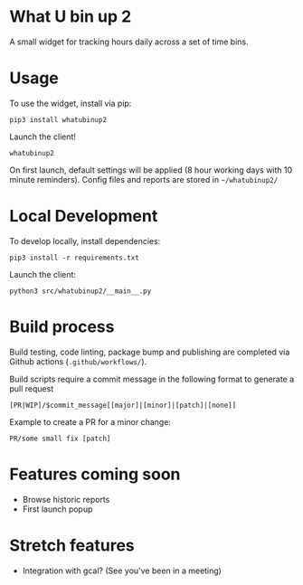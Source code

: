 # What U bin up 2

A small widget for tracking hours daily across a set of time bins.

# Usage

To use the widget, install via pip:

```
pip3 install whatubinup2
```

Launch the client!

```
whatubinup2
```

On first launch, default settings will be applied (8 hour working days with 10 minute reminders). Config files and reports are stored in `~/whatubinup2/`

# Local Development

To develop locally, install dependencies:

```
pip3 install -r requirements.txt
```

Launch the client:

```
python3 src/whatubinup2/__main__.py
```

# Build process

Build testing, code linting, package bump and publishing are completed via Github actions (`.github/workflows/`).

Build scripts require a commit message in the following format to generate a pull request

```
[PR|WIP]/$commit_message[[major]|[minor]|[patch]|[none]]
```

Example to create a PR for a minor change:

```
PR/some small fix [patch]
```

# Features coming soon
* Browse historic reports
* First launch popup

# Stretch features
* Integration with gcal? (See you've been in a meeting)
